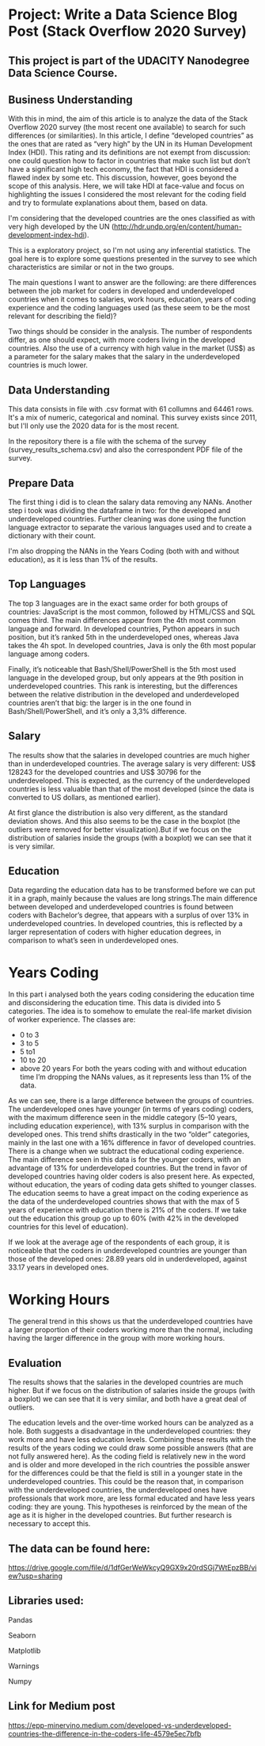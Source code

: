 # Project: Write a Data Science Blog Post (Stack Overflow 2020 Survey)


## This project is part of the UDACITY Nanodegree Data Science Course. 

## Business Understanding

With this in mind, the aim of this article is to analyze the data of the Stack Overflow 2020 survey (the most recent one available) to search for such differences (or similarities). In this article, I define “developed countries” as the ones that are rated as “very high” by the UN in its Human Development Index (HDI). This rating and its definitions are not exempt from discussion: one could question how to factor in countries that make such list but don’t have a significant high tech economy, the fact that HDI is considered a flawed index by some etc. This discussion, however, goes beyond the scope of this analysis. Here, we will take HDI at face-value and focus on highlighting the issues I considered the most relevant for the coding field and try to formulate explanations about them, based on data.

I'm considering that the developed countries are the ones classified as with very high developed by the UN (http://hdr.undp.org/en/content/human-development-index-hdi).

This is a exploratory project, so I'm not using any inferential statistics. The goal here is to explore some questions presented in the survey to see which characteristics are similar or not in the two groups.

The main questions I want to answer are the following: are there differences between the job market for coders in developed and underdeveloped countries when it comes to salaries, work hours, education, years of coding experience and the coding languages used (as these seem to be the most relevant for describing the field)?


Two things should be consider in the analysis. The number of respondents differ, as one should expect, with more coders living in the developed countries. Also the use of a currency with high value in the market (US$) as a parameter for the salary makes that the salary in the underdeveloped countries is much lower.

## Data Understanding

This data consists in file with .csv format with 61 collumns and 64461 rows. It's a mix of numeric, categorical and nominal. This survey exists since 2011, but I'll only use the 2020 data for is the most recent.

In the repository there is a file with the schema of the survey (survey_results_schema.csv) and also the correspondent PDF file of the survey.

## Prepare Data

The first thing i did is to clean the salary data removing any NANs. Another step i took was dividing the dataframe in two: for the developed and underdeveloped countries.
Further cleaning was done using the function language extractor to separate the various languages used and to create a dictionary with their count.

 I'm also dropping the NANs in the Years Coding (both with and without education), as it is less than 1% of the results.

## Top Languages

The top 3 languages are in the exact same order for both groups of countries: JavaScript is the most common, followed by HTML/CSS and SQL comes third. The main differences appear from the 4th most common language and forward. In developed countries, Python appears in such position, but it’s ranked 5th in the underdeveloped ones, whereas Java takes the 4h spot. In developed countries, Java is only the 6th most popular language among coders.

Finally, it’s noticeable that Bash/Shell/PowerShell is the 5th most used language in the developed group, but only appears at the 9th position in underdeveloped countries. This rank is interesting, but the differences between the relative distribution in the developed and underdeveloped countries aren’t that big: the larger is in the one found in Bash/Shell/PowerShell, and it’s only a 3,3% difference.

## Salary

The results show that the salaries in developed countries are much higher than in underdeveloped countries. The average salary is very different: US$ 128243 for the developed countries and US$ 30796 for the underdeveloped. This is expected, as the currency of the underdeveloped countries is less valuable than that of the most developed (since the data is converted to US dollars, as mentioned earlier).

At first glance the distribution is also very different, as the standard deviation shows. And this also seems to be the case in the boxplot (the outliers were removed for better visualization).But if we focus on the distribution of salaries inside the groups (with a boxplot) we can see that it is very similar.

## Education
Data regarding the education data has to be transformed before we can put it in a graph, mainly because the values are long strings.The main difference between developed and underdeveloped countries is found between coders with Bachelor’s degree, that appears with a surplus of over 13% in underdeveloped countries. In developed countries, this is reflected by a larger representation of coders with higher education degrees, in comparison to what’s seen in underdeveloped ones.


# Years Coding

In this part i analysed both the years coding considering the education time and disconsidering the education time. This data is divided into 5 categories. The idea is to somehow to emulate the real-life market division of worker experience. The classes are:
- 0 to 3
- 3 to 5
- 5 to1
- 10 to 20
- above 20 years
For both the years coding with and without education time I’m dropping the NANs values, as it represents less than 1% of the data.

As we can see, there is a large difference between the groups of countries. The underdeveloped ones have younger (in terms of years coding) coders, with the maximum difference seen in the middle category (5–10 years, including education experience), with 13% surplus in comparison with the developed ones. This trend shifts drastically in the two “older” categories, mainly in the last one with a 16% difference in favor of developed countries.
There is a change when we subtract the educational coding experience. The main difference seen in this data is for the younger coders, with an advantage of 13% for underdeveloped countries. But the trend in favor of developed countries having older coders is also present here.
As expected, without education, the years of coding data gets shifted to younger classes. The education seems to have a great impact on the coding experience as the data of the underdeveloped countries shows that with the max of 5 years of experience with education there is 21% of the coders. If we take out the education this group go up to 60% (with 42% in the developed countries for this level of education).

If we look at the average age of the respondents of each group, it is noticeable that the coders in underdeveloped countries are younger than those of the developed ones: 28.89 years old in underdeveloped, against 33.17 years in developed ones.


# Working Hours

The general trend in this shows us that the underdeveloped countries have a larger proportion of their coders working more than the normal, including having the larger difference in the group with more working hours.


## Evaluation


The results shows that the salaries in the developed countries are much higher. But if we focus on the distribution of salaries inside the groups (with a boxplot) we can see that it is very similar, and both have a great deal of outliers.

The education levels and the over-time worked hours can be analyzed as a hole. Both suggests a disadvantage in the underdeveloped countries: they work more and have less education levels. Combining these results with the results of the years coding we could draw some possible answers (that are not fully answered here). As the coding field is relatively new in the word and is older and more developed in the rich countries the possible answer for the differences could be that the field is still in a younger state in the underdeveloped countries. This could be the reason that, in comparison with the underdeveloped countries, the underdeveloped ones have professionals that work more, are less formal educated and have less years coding: they are young. This hypotheses is reinforced by the mean of the age as it  is higher in the developed countries. But further research is necessary to accept this.




## The data can be found here:
https://drive.google.com/file/d/1dfGerWeWkcyQ9GX9x20rdSGj7WtEpzBB/view?usp=sharing 


## Libraries used:
Pandas

Seaborn

Matplotlib

Warnings

Numpy

## Link for Medium post

https://epp-minervino.medium.com/developed-vs-underdeveloped-countries-the-difference-in-the-coders-life-4579e5ec7bfb
